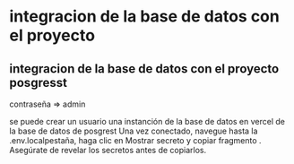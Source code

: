 # integracion de la base de datos con el proyecto


## integracion de la base de datos con el proyecto posgresst 
contraseña => admin 

se puede crear un usuario  una instanción de la base de datos en vercel de la base de datos de posgrest
Una vez conectado, navegue hasta la .env.localpestaña, haga clic en Mostrar secreto y copiar fragmento . Asegúrate de revelar los secretos antes de copiarlos.



